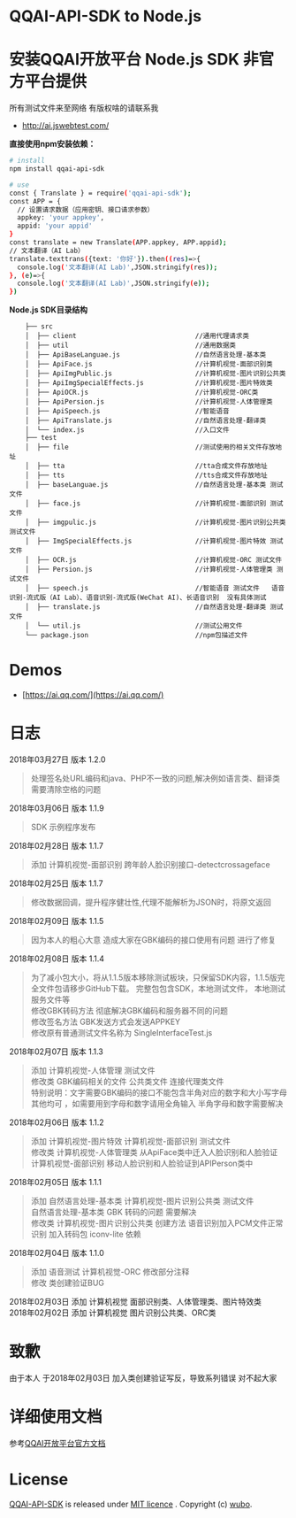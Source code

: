# QQAI-API-SDK to Node.js 

# 安装QQAI开放平台 Node.js SDK 非官方平台提供  
所有测试文件来至网络 有版权啥的请联系我
* http://ai.jswebtest.com/

**直接使用npm安装依赖：**
```sh
# install
npm install qqai-api-sdk

# use
const { Translate } = require('qqai-api-sdk');
const APP = {
  // 设置请求数据（应用密钥、接口请求参数）
  appkey: 'your appkey',
  appid: 'your appid'
}
const translate = new Translate(APP.appkey, APP.appid);
// 文本翻译（AI Lab）
translate.texttrans({text: '你好'}).then((res)=>{
  console.log('文本翻译(AI Lab)',JSON.stringify(res));
}, (e)=>{
  console.log('文本翻译(AI Lab)',JSON.stringify(e));
})
```

**Node.js SDK目录结构**

        ├── src
        │  ├── client                              //通用代理请求类
        │  ├── util                                //通用数据类
        │  ├── ApiBaseLanguae.js                   //自然语言处理-基本类       
        │  ├── ApiFace.js                          //计算机视觉-面部识别类     
        │  ├── ApiImgPublic.js                     //计算机视觉-图片识别公共类  
        │  ├── ApiImgSpecialEffects.js             //计算机视觉-图片特效类   
        │  ├── ApiOCR.js                           //计算机视觉-ORC类    
        │  ├── ApiPersion.js                       //计算机视觉-人体管理类   
        │  ├── ApiSpeech.js                        //智能语音 
        │  ├── ApiTranslate.js                     //自然语言处理-翻译类  
        │  └── index.js                            //入口文件
        ├── test                         
        │  ├── file                                //测试使用的相关文件存放地址
        │  ├── tta                                 //tta合成文件存放地址
        │  ├── tts                                 //tts合成文件存放地址
        │  ├── baseLanguae.js                      //自然语言处理-基本类 测试文件    
        │  ├── face.js                             //计算机视觉-面部识别 测试文件  
        │  ├── imgpulic.js                         //计算机视觉-图片识别公共类 测试文件 
        │  ├── ImgSpecialEffects.js                //计算机视觉-图片特效 测试文件   
        │  ├── OCR.js                              //计算机视觉-ORC 测试文件
        │  ├── Persion.js                          //计算机视觉-人体管理类 测试文件  
        │  ├── speech.js                           //智能语音 测试文件   语音识别-流式版（AI Lab）、语音识别-流式版(WeChat AI)、长语音识别  没有具体测试 
        │  ├── translate.js                        //自然语言处理-翻译类 测试文件            
        │  └── util.js                             //测试公用文件
        └── package.json                           //npm包描述文件
# Demos

* [https://ai.qq.com/](https://ai.qq.com/)

# 日志  
2018年03月27日 版本 1.2.0   
>处理签名处URL编码和java、PHP不一致的问题,解决例如语言类、翻译类需要清除空格的问题

2018年03月06日 版本 1.1.9   
>SDK 示例程序发布

2018年02月28日 版本 1.1.7   
>添加 计算机视觉-面部识别 跨年龄人脸识别接口-detectcrossageface

2018年02月25日  版本 1.1.7  
>修改数据回调，提升程序健壮性,代理不能解析为JSON时，将原文返回

2018年02月09日   版本 1.1.5
> 因为本人的粗心大意 造成大家在GBK编码的接口使用有问题  进行了修复   

2018年02月08日   版本 1.1.4   
> 为了减小包大小，将从1.1.5版本移除测试板块，只保留SDK内容，1.1.5版完全文件包请移步GitHub下载。 完整包包含SDK，本地测试文件， 本地测试服务文件等     
> 修改GBK转码方法 彻底解决GBK编码和服务器不同的问题    
> 修改签名方法 GBK发送方式会发送APPKEY     
> 修改原有普通测试文件名称为 SingleInterfaceTest.js     


2018年02月07日   版本 1.1.3   
> 添加 计算机视觉-人体管理 测试文件   
> 修改类 GBK编码相关的文件 公共类文件  连接代理类文件   
> 特别说明：文字需要GBK编码的接口不能包含半角对应的数字和大小写字母 其他均可  ，如需要用到字母和数字请用全角输入  半角字母和数字需要解决


2018年02月06日   版本 1.1.2   
> 添加 计算机视觉-图片特效 计算机视觉-面部识别 测试文件   
> 修改类 计算机视觉-人体管理类 从ApiFace类中迁入人脸识别和人脸验证        
   计算机视觉-面部识别   移动人脸识别和人脸验证到APIPerson类中   


2018年02月05日   版本 1.1.1   
> 添加 自然语言处理-基本类 计算机视觉-图片识别公共类 测试文件   
> 自然语言处理-基本类 GBK 转码的问题 需要解决   
> 修改类 计算机视觉-图片识别公共类 创建方法
> 语音识别加入PCM文件正常识别
> 加入转码包 iconv-lite 依赖      
 

2018年02月04日   版本 1.1.0   
> 添加 语音测试 计算机视觉-ORC  修改部分注释   
> 修改 类创建验证BUG    

2018年02月03日  添加 计算机视觉 面部识别类、人体管理类、图片特效类  
2018年02月02日  添加 计算机视觉 图片识别公共类、ORC类

# 致歉
由于本人 于2018年02月03日 加入类创建验证写反，导致系列错误 对不起大家

# 详细使用文档

参考[QQAI开放平台官方文档](https://ai.qq.com/doc/index.shtml)

# License

[QQAI-API-SDK](https://github.com/w89612b/qqai-api-sdk) is released under [MIT licence](https://www.webrtc-experiment.com/licence/) . Copyright (c) [wubo](http://www.jswebtest.com/).
